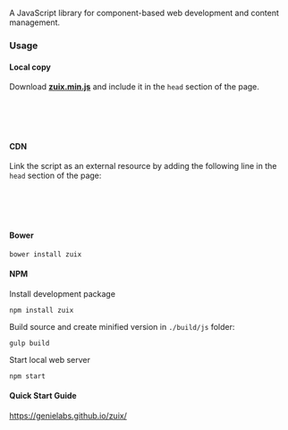 A JavaScript library for component-based web development and content management.

### Usage

#### Local copy

Download **[zuix.min.js](https://genielabs.github.io/zuix/js/zuix.min.js)** and include it in the ```head``` section of the page.

<pre><code class="language-html">
    <script src="js/zuix.min.js"></script>
</code></pre>

#### CDN

Link the script as an external resource by adding the following line in the ```head``` section of the page:

<pre><code class="language-html">
    <script src="https://genielabs.github.io/zuix/js/zuix.min.js"></script>
</code></pre>

#### Bower

    bower install zuix

#### NPM

Install development package

    npm install zuix

Build source and create minified version in ```./build/js``` folder:

    gulp build

Start local web server

    npm start

#### Quick Start Guide

https://genielabs.github.io/zuix/
